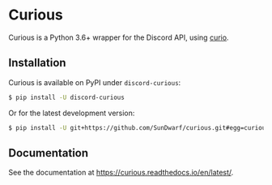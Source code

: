 # Curious

Curious is a Python 3.6+ wrapper for the Discord API, using
[curio](https://github.com/dabeaz/curio).

## Installation

Curious is available on PyPI under `discord-curious`:

```bash
$ pip install -U discord-curious
```

Or for the latest development version:

```bash
$ pip install -U git+https://github.com/SunDwarf/curious.git#egg=curious
```

## Documentation

See the documentation at https://curious.readthedocs.io/en/latest/.


